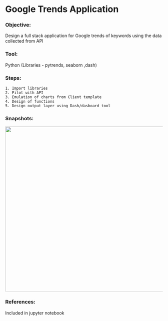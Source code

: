 # Google Trends Application
### Objective:
Design a full stack application for Google trends of keywords using the data collected from API

### Tool:
Python (Libraries - pytrends, seaborn ,dash)

### Steps:

    1. Import libraries
    2. Pilot with API
    3. Emulation of charts from Client template
    4. Design of functions
    5. Design output layer using Dash/dasboard tool
    
    
### Snapshots:
<p align="center">
<img width="900" height="527" src="https://user-images.githubusercontent.com/28645647/83754876-529dea80-a68a-11ea-8e21-354a6eaab3d1.gif">
</p>

### References:
Included in jupyter notebook
